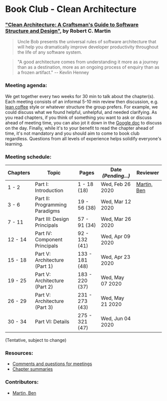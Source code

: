 # Book Club - Clean Architecture

### ["Clean Architecture: A Craftsman's Guide to Software Structure and Design"](https://www.amazon.ca/Clean-Architecture-Craftsmans-Software-Structure/dp/0134494164/), by Robert C. Martin

> Uncle Bob presents the universal rules of software architecture that will help you dramatically improve developer productivity throughout the life of any software system.

> "A good architecture comes from understanding it more as a journey than as a destination, more as an ongoing process of enquiry than as a frozen artifact." -- Kevlin Henney

### Meeting agenda:

We get together every two weeks for 30 min to talk about the chapter(s). Each meeting consists of an informal 5-10 min review then discussion, e.g. [lean coffee](http://agilecoffee.com/leancoffee/) style or whatever structure the group prefers. For example, we could discuss what we found helpful, unhelpful, and needed clarifying. As you read chapters, if you think of something you want to ask or discuss ahead of meeting time, you can also jot it down in the [Google doc](https://docs.google.com/document/d/1zqibYxCscLDwUA1RxSPYocpEXKayN940PkXfhMuSiBE/) to discuss on the day. Finally, while it's to your benefit to read the chapter ahead of time, it's not mandatory and you should aim to come to book club regardless. Questions from all levels of experience helps solidify everyone's learning.

### Meeting schedule:

| Chapters | Topic                          | Pages          | Date _(Pending...)_ | Reviewer                                       |
| -------- | ------------------------------ | -------------- | ------------------- | ---------------------------------------------- |
| 1 - 2    | Part I: Introduction           | 1 - 18 (18)    | Wed, Feb 26 2020    | [Martin, Ben](https://github.com/martindevnow) |
| 3 - 6    | Part II: Programming Paradigms | 19 - 56 (38)   | Wed, Mar 12 2020    |
| 7 - 11   | Part III: Design Principals    | 57 - 91 (34)   | Wed, Mar 26 2020    |
| 12 - 14  | Part IV: Component Principals  | 92 - 132 (41)  | Wed, Apr 09 2020    |
| 15 - 18  | Part V: Architecture (Part 1)  | 133 - 181 (48) | Wed, Apr 23 2020    |
| 19 - 25  | Part V: Architecture (Part 2)  | 183 - 220 (37) | Wed, May 07 2020    |
| 26 - 29  | Part V: Architecture (Part 3)  | 231 - 273 (43) | Wed, May 21 2020    |
| 30 - 34  | Part VI: Details               | 275 - 321 (47) | Wed, Jun 04 2020    |

(Tentative, subject to change)

### Resources:

- [Comments and questions for meetings](https://docs.google.com/document/d/1zqibYxCscLDwUA1RxSPYocpEXKayN940PkXfhMuSiBE/edit?usp=sharing)
- [Chapter summaries](./chapter-summaries.md)

### Contributors:

- [Martin, Ben](https://github.com/martindevnow)
